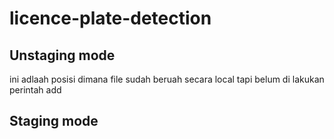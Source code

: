 # licence-plate-detection
## Unstaging mode
ini adlaah posisi dimana file sudah beruah secara local tapi belum di lakukan perintah add
## Staging mode
